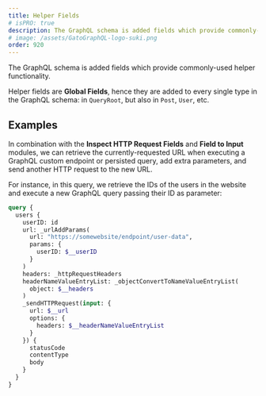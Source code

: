```yaml
---
title: Helper Fields
# isPRO: true
description: The GraphQL schema is added fields which provide commonly-used helper functionality.
# image: /assets/GatoGraphQL-logo-suki.png
order: 920
---
```


The GraphQL schema is added fields which provide commonly-used helper functionality.

Helper fields are **Global Fields**, hence they are added to every single type in the GraphQL schema: in `QueryRoot`, but also in `Post`, `User`, etc.

## Examples

In combination with the **Inspect HTTP Request Fields** and **Field to Input** modules, we can retrieve the currently-requested URL when executing a GraphQL custom endpoint or persisted query, add extra parameters, and send another HTTP request to the new URL.

For instance, in this query, we retrieve the IDs of the users in the website and execute a new GraphQL query passing their ID as parameter:

```graphql
query {
  users {
    userID: id
    url: _urlAddParams(
      url: "https://somewebsite/endpoint/user-data",
      params: {
        userID: $__userID
      }
    )
    headers: _httpRequestHeaders
    headerNameValueEntryList: _objectConvertToNameValueEntryList(
      object: $__headers
    )
    _sendHTTPRequest(input: {
      url: $__url
      options: {
        headers: $__headerNameValueEntryList
      }
    }) {
      statusCode
      contentType
      body
    }
  }
}
```
